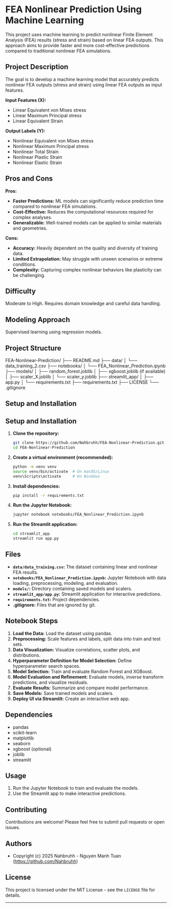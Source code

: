 # FEA Nonlinear Prediction Using Machine Learning

This project uses machine learning to predict nonlinear Finite Element Analysis (FEA) results (stress and strain) based on linear FEA outputs. This approach aims to provide faster and more cost-effective predictions compared to traditional nonlinear FEA simulations.

## Project Description

The goal is to develop a machine learning model that accurately predicts nonlinear FEA outputs (stress and strain) using linear FEA outputs as input features.

**Input Features (X):**

- Linear Equivalent von Mises stress
- Linear Maximum Principal stress
- Linear Equivalent Strain

**Output Labels (Y):**

- Nonlinear Equivalent von Mises stress
- Nonlinear Maximum Principal stress
- Nonlinear Total Strain
- Nonlinear Plastic Strain
- Nonlinear Elastic Strain

## Pros and Cons

**Pros:**

- **Faster Predictions:** ML models can significantly reduce prediction time compared to nonlinear FEA simulations.
- **Cost-Effective:** Reduces the computational resources required for complex analyses.
- **Generalizable:** Well-trained models can be applied to similar materials and geometries.

**Cons:**

- **Accuracy:** Heavily dependent on the quality and diversity of training data.
- **Limited Extrapolation:** May struggle with unseen scenarios or extreme conditions.
- **Complexity:** Capturing complex nonlinear behaviors like plasticity can be challenging.

## Difficulty

Moderate to High. Requires domain knowledge and careful data handling.

## Modeling Approach

Supervised learning using regression models.

## Project Structure
FEA-Nonlinear-Prediction/
├── README.md
├── data/
│   └── data_training_2.csv
├── notebooks/
│   └── FEA_Nonlinear_Prediction.ipynb
├── models/
│   ├── random_forest.joblib
│   ├── xgboost.joblib (if available)
│   ├── scaler_X.joblib
│   └── scaler_y.joblib
├── streamlit_app/
│   ├── app.py
│   └── requirements.txt
├── requirements.txt
├── LICENSE
└── .gitignore        

## Setup and Installation

## Setup and Installation

1.  **Clone the repository:**

    ```bash
    git clone https://github.com/Nahbruhh/FEA-Nonlinear-Prediction.git
    cd FEA-Nonlinear-Prediction
    ```

2.  **Create a virtual environment (recommended):**

    ```bash
    python -m venv venv
    source venv/bin/activate  # On macOS/Linux
    venv\Scripts\activate     # On Windows
    ```

3.  **Install dependencies:**

    ```bash
    pip install -r requirements.txt
    ```

4.  **Run the Jupyter Notebook:**

    ```bash
    jupyter notebook notebooks/FEA_Nonlinear_Prediction.ipynb
    ```

5.  **Run the Streamlit application:**

    ```bash
    cd streamlit_app
    streamlit run app.py
    ```

## Files

-   **`data/data_training.csv`:** The dataset containing linear and nonlinear FEA results.
-   **`notebooks/FEA_Nonlinear_Prediction.ipynb`:** Jupyter Notebook with data loading, preprocessing, modeling, and evaluation.
-   **`models/`:** Directory containing saved models and scalers.
-   **`streamlit_app/app.py`:** Streamlit application for interactive predictions.
-   **`requirements.txt`:** Project dependencies.
-   **.gitignore:** Files that are ignored by git.

## Notebook Steps

1.  **Load the Data:** Load the dataset using pandas.
2.  **Preprocessing:** Scale features and labels, split data into train and test sets.
3.  **Data Visualization:** Visualize correlations, scatter plots, and distributions.
4.  **Hyperparameter Definition for Model Selection:** Define hyperparameter search spaces.
5.  **Model Selection:** Train and evaluate Random Forest and XGBoost.
6.  **Model Evaluation and Refinement:** Evaluate models, inverse transform predictions, and visualize residuals.
7.  **Evaluate Results:** Summarize and compare model performance.
8.  **Save Models:** Save trained models and scalers.
9.  **Deploy UI via Streamlit:** Create an interactive web app.

## Dependencies

-   pandas
-   scikit-learn
-   matplotlib
-   seaborn
-   xgboost (optional)
-   joblib
-   streamlit

## Usage

1.  Run the Jupyter Notebook to train and evaluate the models.
2.  Use the Streamlit app to make interactive predictions.

## Contributing

Contributions are welcome! Please feel free to submit pull requests or open issues.

## Authors

-   Copyright (c) 2025 Nahbruhh - Nguyen Manh Tuan (https://github.com/Nahbruhh)

## License


This project is licensed under the MIT License - see the `LICENSE` file for details.

---

